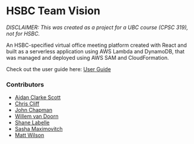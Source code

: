# HSBC Team Vision
*DISCLAIMER: This was created as a project for a UBC course (CPSC 319), not for HSBC.*

An HSBC-specified virtual office meeting platform created with React and built as a serverless application using AWS Lambda and DynamoDB, that was managed and deployed using AWS SAM and CloudFormation.

Check out the user guide here: [User Guide](https://drive.google.com/file/d/13lWC5EpZIHm4RMS_bxou8notzeDa1TnQ/view?usp=share_link)

### Contributors
- [Aidan Clarke Scott](https://github.com/aidanclarkescott)
- [Chris Cliff](https://github.com/cliff42)
- [John Chapman](https://github.com/johnfchapman)
- [Willem van Doorn](https://github.com/Willem-vd)
- [Shane Labelle](https://github.com/shanelabelle)
- [Sasha Maximovitch](https://github.com/TheEpicWatermelon)
- [Matt Wilson](https://github.com/mattwilson720)
